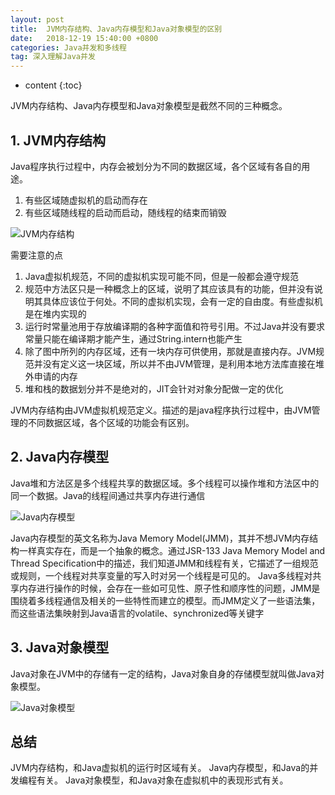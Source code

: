 ```yaml
---
layout: post
title:  JVM内存结构、Java内存模型和Java对象模型的区别
date:   2018-12-19 15:40:00 +0800
categories: Java并发和多线程
tag: 深入理解Java并发
---
```


* content
{:toc}

JVM内存结构、Java内存模型和Java对象模型是截然不同的三种概念。

## 1. JVM内存结构

Java程序执行过程中，内存会被划分为不同的数据区域，各个区域有各自的用途。

1. 有些区域随虚拟机的启动而存在
2. 有些区域随线程的启动而启动，随线程的结束而销毁

![JVM内存结构](https://upload-images.jianshu.io/upload_images/845143-47c21b01fdb131c4.png)

需要注意的点

1. Java虚拟机规范，不同的虚拟机实现可能不同，但是一般都会遵守规范
2. 规范中方法区只是一种概念上的区域，说明了其应该具有的功能，但并没有说明其具体应该位于何处。不同的虚拟机实现，会有一定的自由度。有些虚拟机是在堆内实现的
3. 运行时常量池用于存放编译期的各种字面值和符号引用。不过Java并没有要求常量只能在编译期才能产生，通过String.intern也能产生
4. 除了图中所列的内存区域，还有一块内存可供使用，那就是直接内存。JVM规范并没有定义这一块区域，所以并不由JVM管理，是利用本地方法库直接在堆外申请的内存
5. 堆和栈的数据划分并不是绝对的，JIT会针对对象分配做一定的优化

JVM内存结构由JVM虚拟机规范定义。描述的是java程序执行过程中，由JVM管理的不同数据区域，各个区域的功能会有区别。

## 2. Java内存模型

Java堆和方法区是多个线程共享的数据区域。多个线程可以操作堆和方法区中的同一个数据。Java的线程间通过共享内存进行通信

![Java内存模型](https://upload-images.jianshu.io/upload_images/845143-171be58948f37fcc.png)


Java内存模型的英文名称为Java Memory Model(JMM)，其并不想JVM内存结构一样真实存在，而是一个抽象的概念。通过JSR-133 Java Memory Model and Thread Specification中的描述，我们知道JMM和线程有关，它描述了一组规范或规则，一个线程对共享变量的写入时对另一个线程是可见的。
Java多线程对共享内存进行操作的时候，会存在一些如可见性、原子性和顺序性的问题，JMM是围绕着多线程通信及相关的一些特性而建立的模型。而JMM定义了一些语法集，而这些语法集映射到Java语言的volatile、synchronized等关键字

## 3. Java对象模型

Java对象在JVM中的存储有一定的结构，Java对象自身的存储模型就叫做Java对象模型。

![Java对象模型](https://upload-images.jianshu.io/upload_images/845143-49f81dd6b86310b8.png)


## 总结

JVM内存结构，和Java虚拟机的运行时区域有关。 Java内存模型，和Java的并发编程有关。 Java对象模型，和Java对象在虚拟机中的表现形式有关。